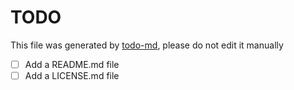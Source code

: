 # TODO

This file was generated by [todo-md](https://github.com/KobeW-1952857/todo-md), please do not edit it manually

- [ ] Add a README.md file
- [ ] Add a LICENSE.md file
